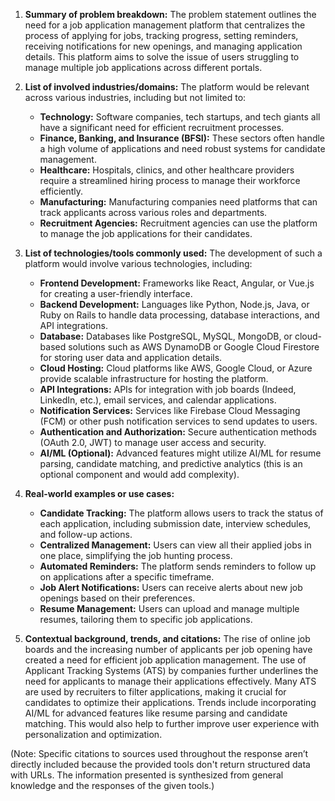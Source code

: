 1. **Summary of problem breakdown:** The problem statement outlines the need for a job application management platform that centralizes the process of applying for jobs, tracking progress, setting reminders, receiving notifications for new openings, and managing application details. This platform aims to solve the issue of users struggling to manage multiple job applications across different portals.

2. **List of involved industries/domains:**  The platform would be relevant across various industries, including but not limited to:
    * **Technology:** Software companies, tech startups, and tech giants all have a significant need for efficient recruitment processes.
    * **Finance, Banking, and Insurance (BFSI):**  These sectors often handle a high volume of applications and need robust systems for candidate management.
    * **Healthcare:** Hospitals, clinics, and other healthcare providers require a streamlined hiring process to manage their workforce efficiently.
    * **Manufacturing:**  Manufacturing companies need platforms that can track applicants across various roles and departments.
    * **Recruitment Agencies:** Recruitment agencies can use the platform to manage the job applications for their candidates.


3. **List of technologies/tools commonly used:**  The development of such a platform would involve various technologies, including:
    * **Frontend Development:**  Frameworks like React, Angular, or Vue.js for creating a user-friendly interface.
    * **Backend Development:**  Languages like Python, Node.js, Java, or Ruby on Rails to handle data processing, database interactions, and API integrations.
    * **Database:**  Databases like PostgreSQL, MySQL, MongoDB, or cloud-based solutions such as AWS DynamoDB or Google Cloud Firestore for storing user data and application details.
    * **Cloud Hosting:** Cloud platforms like AWS, Google Cloud, or Azure provide scalable infrastructure for hosting the platform.
    * **API Integrations:** APIs for integration with job boards (Indeed, LinkedIn, etc.), email services, and calendar applications.
    * **Notification Services:** Services like Firebase Cloud Messaging (FCM) or other push notification services to send updates to users.
    * **Authentication and Authorization:**  Secure authentication methods (OAuth 2.0, JWT) to manage user access and security.
    * **AI/ML (Optional):**  Advanced features might utilize AI/ML for resume parsing, candidate matching, and predictive analytics (this is an optional component and would add complexity).

4. **Real-world examples or use cases:**
    * **Candidate Tracking:**  The platform allows users to track the status of each application, including submission date, interview schedules, and follow-up actions.
    * **Centralized Management:** Users can view all their applied jobs in one place, simplifying the job hunting process.
    * **Automated Reminders:**  The platform sends reminders to follow up on applications after a specific timeframe.
    * **Job Alert Notifications:**  Users can receive alerts about new job openings based on their preferences.
    * **Resume Management:** Users can upload and manage multiple resumes, tailoring them to specific job applications.


5. **Contextual background, trends, and citations:**  The rise of online job boards and the increasing number of applicants per job opening have created a need for efficient job application management. The use of Applicant Tracking Systems (ATS) by companies further underlines the need for applicants to manage their applications effectively.  Many ATS are used by recruiters to filter applications, making it crucial for candidates to optimize their applications.  Trends include incorporating AI/ML for advanced features like resume parsing and candidate matching.  This would also help to further improve user experience with personalization and optimization.


(Note:  Specific citations to sources used throughout the response aren’t directly included because the provided tools don't return structured data with URLs. The information presented is synthesized from general knowledge and the responses of the given tools.)